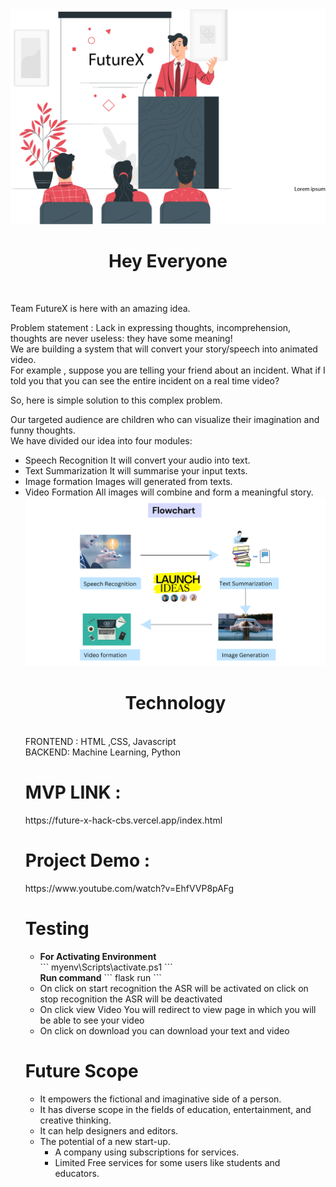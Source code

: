 <img src="https://github.com/mansi-garg-12/FutureX-HackCBS/blob/main/FUTUREX.png">
<h1 align=center>Hey Everyone</h1><br>

Team FutureX is here with an amazing idea.<br>

Problem statement : Lack in expressing thoughts, incomprehension, thoughts are never useless: they have some meaning!<br>
We are building a system that will convert your story/speech into animated video.<br>
For example , suppose you are telling your friend about an incident. What if I told you that you can see the entire incident on a real time video?<br>

So, here is simple solution to this complex problem.<br>


Our targeted audience are children who can visualize their imagination and funny thoughts.<br>
We have divided our idea into four modules:<br>
<ul>
<li>
Speech Recognition
It will convert your audio into text.
</li>
<li>
Text Summarization
It will summarise your input texts.
</li>
<li>
Image formation
Images will generated from texts.
</li>
<li>
Video Formation
All images will combine and form a meaningful story.
</li>
<img src="https://github.com/mansi-garg-12/FutureX-HackCBS/blob/main/flowchart.png">
<h1 align=center>Technology</h1><br>
FRONTEND : HTML ,CSS, Javascript<br>
BACKEND: Machine Learning, Python<br>

<h1>MVP LINK : </h1> https://future-x-hack-cbs.vercel.app/index.html <br>
<h1>Project Demo :</h1>  https://www.youtube.com/watch?v=EhfVVP8pAFg
<h1>Testing</h1>
<ul>
<li>
  <b>For Activating Environment</b> 
  <br>
  ``` 
  myenv\Scripts\activate.ps1 
  ```
  <br>
  <b>Run command</b> 
  ```
  flask run
  ```
</li>
<li>
On click on start recognition the ASR will be activated
on click on stop recognition the ASR will be deactivated
</li>
<li>
On click view Video You will redirect to view page in which you will be able to see your video
</li>
<li>
On click on download you can download your text and video
</li>
</ul>


<h1>Future Scope</h1>
<ul>
<li>
It empowers the fictional and imaginative side of a person.
</li>
<li>
It has diverse scope in the fields of education, entertainment, and creative thinking.
</li>
<li>
It can help designers and editors.
</li>
<li>
The potential of a new start-up.
<ul>
<li>
A company using subscriptions for services.
</li>
<li>
Limited Free services for some users like  students and educators.
</li>
</li>
</ul>





